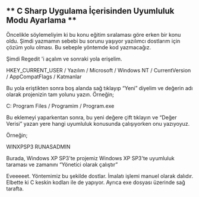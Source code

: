 #                                                                                                                                                                                         ##

## ** C Sharp Uygulama İçerisinden Uyumluluk Modu Ayarlama **                                                                                                                                                                                     

Öncelikle söylemeliyim ki bu konu eğitim sıralaması göre erken bir konu oldu. Şimdi yazmamın sebebi bu sorunu yaşıyor yazılımcı dostlarım için çözüm yolu olması. Bu sebeple yöntemde kod yazmacağız.

Şimdi Regedit 'i açalım ve sonraki yola erişelim.

HKEY_CURRENT_USER / Yazılım / Microsoft / Windows NT / CurrentVersion / AppCompatFlags / Katmanlar

Bu yola eriştikten sonra boş alanda sağ tıklayıp “Yeni” diyelim ve değerin adı olarak projenizin tam yolunu yazın. Örneğin;

C: Program Files / Programim / Program.exe

Bu eklemeyi yaparkentan sonra, bu yeni değere çift tıklayın ve “Değer Verisi” yazan yere hangi uyumluluk konusunda çalışıyorken onu yazıyoyuz.

Örneğin;

WINXPSP3 RUNASADMIN

Burada, Windows XP SP3'te projemiz Windows XP SP3'te uyumluluk taraması ve zamanını “Yönetici olarak çalıştır”

Eveeeeet. Yöntemimiz bu şekilde dostlar. İmalatı işlemi manuel olarak dalıdır. Elbette ki C keskin kodları ile de yapıyor. Ayrıca exe dosyası üzerinde sağ tarafta.
